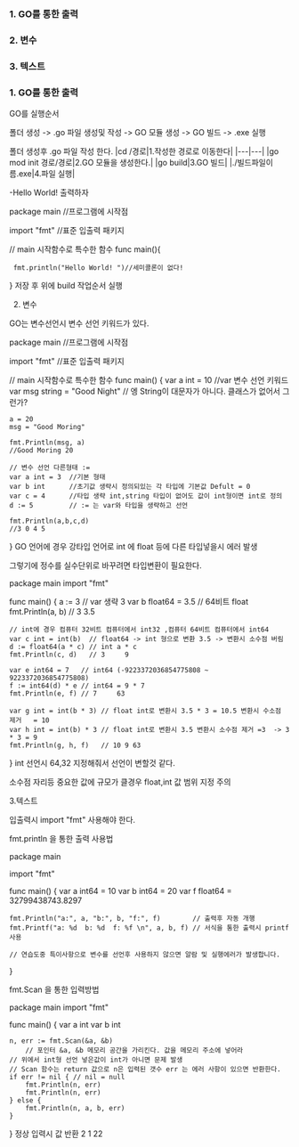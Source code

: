 ### 1. GO를 통한 출력

### 2. 변수

### 3. 텍스트

 

### 1. GO를 통한 출력

GO를 실행순서

폴더 생성 -> .go 파일 생성및 작성 -> GO 모듈 생성 -> GO 빌드 -> .exe 실행

 

폴더 생성후 .go 파일 작성 한다.
|cd /경로|1.작성한 경로로 이동한다|
|---|---|
|go mod init 경로/경로|2.GO 모듈을 생성한다.|
|go build|3.GO 빌드|
|./빌드파일이름.exe|4.파일 실행|

-Hello World! 출력하자

package main  //프로그램에 시작점

import "fmt"   //표준 입출력 패키지

// main 시작함수로 특수한 함수
func main(){

     fmt.println("Hello World! ")//세미콜론이 없다!

}
저장 후 위에 build 작업순서 실행

 

2. 변수

GO는 변수선언시 변수 선언 키워드가 있다.

package main  //프로그램에 시작점

import "fmt"   //표준 입출력 패키지

// main 시작함수로 특수한 함수
func main() {
	var a int = 10                 //var 변수 선언 키워드
	var msg string = "Good Night"  // 엥 String이 대문자가 아니다. 클래스가 없어서 그런가?

	a = 20
	msg = "Good Moring"

	fmt.Println(msg, a)
    //Good Moring 20
    
    // 변수 선언 다른형태 :=
    var a int = 3  //기본 형태
    var b int      //초기값 생략시 정의되있는 각 타입에 기본값 Defult = 0
    var c = 4      //타입 생략 int,string 타입이 없어도 값이 int형이면 int로 정의
    d := 5         // := 는 var와 타입을 생략하고 선언  
    
    fmt.Println(a,b,c,d)
    //3 0 4 5
}
GO 언어에 경우 강타입 언어로 int 에 float 등에 다른 타입넣을시 에러 발생

그렇기에 정수를 실수단위로 바꾸려면 타입변환이 필요한다.

package main
import "fmt"

func main() {
	a := 3              // var 생략 3
	var b float64 = 3.5 // 64비트 float
	fmt.Println(a, b)   // 3     3.5

	// int에 경우 컴퓨터 32비트 컴퓨터에서 int32 ,컴퓨터 64비트 컴퓨터에서 int64
	var c int = int(b)  // float64 -> int 형으로 변환 3.5 -> 변환시 소수점 버림
	d := float64(a * c) // int a * c
	fmt.Println(c, d)   // 3     9

	var e int64 = 7   // int64 (-9223372036854775808 ~ 9223372036854775808)
	f := int64(d) * e // int64 = 9 * 7
	fmt.Println(e, f) // 7     63

	var g int = int(b * 3) // float int로 변환시 3.5 * 3 = 10.5 변환시 수소점 제거   = 10
	var h int = int(b) * 3 // float int로 변환시 3.5 변환시 소수점 제거 =3  -> 3 * 3 = 9
	fmt.Println(g, h, f)   // 10 9 63
}
int 선언시 64,32 지정해줘서 선언이 변할것 같다.

소수점 자리등 중요한 값에 규모가 클경우 float,int 값 범위 지정 주의

 

3.텍스트

입출력시 import "fmt" 사용해야 한다.

fmt.println 을 통한 출력 사용법

package main

import "fmt"

func main() {
	var a int64 = 10
	var b int64 = 20
	var f float64 = 32799438743.8297

	fmt.Println("a:", a, "b:", b, "f:", f)        // 출력후 자동 개행
	fmt.Printf("a: %d  b: %d  f: %f \n", a, b, f) // 서식을 통한 출력시 printf 사용

	// 연습도중 특이사항으로 변수를 선언후 사용하지 않으면 알람 및 실행에러가 발생합니다.
}
 

fmt.Scan 을 통한 입력방법

package main
import "fmt"

func main() {
	var a int
	var b int

	n, err := fmt.Scan(&a, &b) 
    	// 포인터 &a, &b 메모리 공간을 가리킨다. 값을 메모리 주소에 넣어라
	// 위에서 int형 선언 넣은값이 int가 아니면 문제 발생
	// Scan 함수는 return 값으로 n은 입력된 갯수 err 는 에러 사항이 있으면 반환한다.
	if err != nil { // nil = null
		fmt.Println(n, err)
		fmt.Println(n, err)
	} else {
		fmt.Println(n, a, b, err)
	}
}
정상 입력시 값 반환 2 1 22 <nil>
